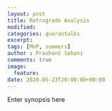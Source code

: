 ```yaml
---
layout: post
title: Retrograde Analysis
modified:
categories: quarantalks
excerpt:
tags: [MnP, summers]
author : Prashant Sohani
comments: true
image:
  feature:
date: 2020-05-23T20:00:00+00:00
---
```

Enter synopsis here

<!-- TYPE ARTICLE BELOW -->
<!-- Use ### for header_1 -->
<!-- Use <b></b> for header_2 -->
<!-- No suffix required for normal text -->
<!-- Use <i></i> for ending notes -->

